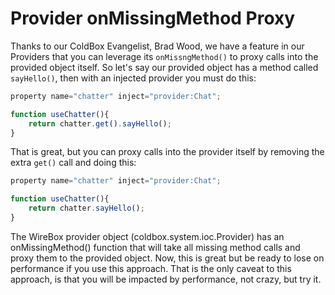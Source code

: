 # Provider onMissingMethod Proxy

Thanks to our ColdBox Evangelist, Brad Wood, we have a feature in our Providers that you can leverage its `onMissngMethod()` to proxy calls into the provided object itself. So let's say our provided object has a method called `sayHello()`, then with an injected provider you must do this:

```javascript
property name="chatter" inject="provider:Chat";

function useChatter(){
	return chatter.get().sayHello();
}
```
That is great, but you can proxy calls into the provider itself by removing the extra `get()` call and doing this:

```javascript
property name="chatter" inject="provider:Chat";

function useChatter(){
	return chatter.sayHello();
}
```

The WireBox provider object (coldbox.system.ioc.Provider) has an onMissingMethod() function that will take all missing method calls and proxy them to the provided object. Now, this is great but be ready to lose on performance if you use this approach. That is the only caveat to this approach, is that you will be impacted by performance, not crazy, but try it.
